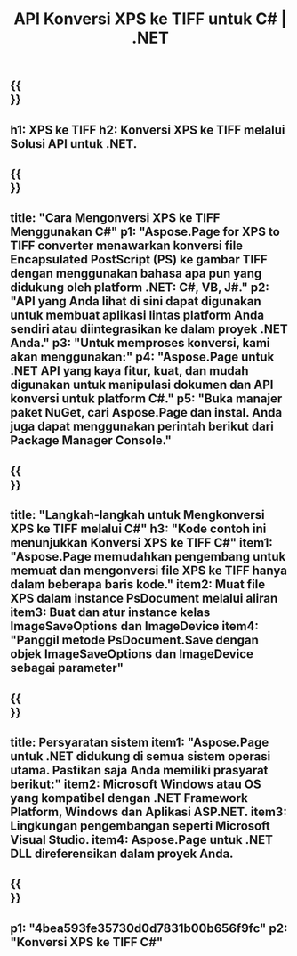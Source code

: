 ﻿---
translation: true
template: /_templates/_conversion-child-net.md
title: API Konversi XPS ke TIFF untuk C# |  .NET
url: /net/conversion/xps-to-tiff/
description: Contoh kode untuk konversi XPS ke TIFF C#. Gunakan kode contoh API untuk file batch XPS ke konversi TIFF dalam VB.NET, Asp.NET atau aplikasi berbasis .NET apa pun.
informat: XPS
outformat: TIFF
otherformats: XPS EPS
---

{{<section banner>}}
---
h1: XPS ke TIFF
h2: Konversi XPS ke TIFF melalui Solusi API untuk .NET.
---

{{<section overview>}}
---
title: "Cara Mengonversi XPS ke TIFF Menggunakan C#"
p1: "Aspose.Page for XPS to TIFF converter menawarkan konversi file Encapsulated PostScript (PS) ke gambar TIFF dengan menggunakan bahasa apa pun yang didukung oleh platform .NET: C#, VB, J#."
p2: "API yang Anda lihat di sini dapat digunakan untuk membuat aplikasi lintas platform Anda sendiri atau diintegrasikan ke dalam proyek .NET Anda."
p3: "Untuk memproses konversi, kami akan menggunakan:"
p4: "Aspose.Page untuk .NET API yang kaya fitur, kuat, dan mudah digunakan untuk manipulasi dokumen dan API konversi untuk platform C#."
p5: "Buka manajer paket NuGet, cari Aspose.Page dan instal. Anda juga dapat menggunakan perintah berikut dari Package Manager Console."
---

{{<section feature1>}}
---
title: "Langkah-langkah untuk Mengkonversi XPS ke TIFF melalui C#"
h3: "Kode contoh ini menunjukkan Konversi XPS ke TIFF C#"
item1: "Aspose.Page memudahkan pengembang untuk memuat dan mengonversi file XPS ke TIFF hanya dalam beberapa baris kode."
item2: Muat file XPS dalam instance PsDocument melalui aliran
item3: Buat dan atur instance kelas ImageSaveOptions dan ImageDevice
item4: "Panggil metode PsDocument.Save dengan objek ImageSaveOptions dan ImageDevice sebagai parameter"
---

{{<section feature2>}}
---
title: Persyaratan sistem
item1: "Aspose.Page untuk .NET didukung di semua sistem operasi utama. Pastikan saja Anda memiliki prasyarat berikut:"
item2: Microsoft Windows atau OS yang kompatibel dengan .NET Framework Platform, Windows dan Aplikasi ASP.NET.
item3: Lingkungan pengembangan seperti Microsoft Visual Studio.
item4: Aspose.Page untuk .NET DLL direferensikan dalam proyek Anda.
---

{{<section gist>}}
---
p1: "4bea593fe35730d0d7831b00b656f9fc"
p2: "Konversi XPS ke TIFF C#"
---
